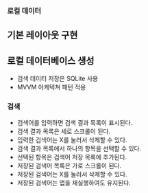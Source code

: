 ### 로컬 데이터

## 기본 레이아웃 구현

## 로컬 데이터베이스 생성
- 검색 데이터 저장은 SQLite 사용
- MVVM 아케텍쳐 패턴 적용


### 검색
- 검색어를 입력하면 검색 결과 목록이 표시된다. 
- 검색 결과 목록은 세로 스크롤이 된다. 
- 입력한 검색어는 X를 눌러서 삭제할 수 있다. 
- 검색 결과 목록에서 하나의 항목을 선택할 수 있다. 
- 선택된 항목은 검색어 저장 목록에 추가된다. 
- 저장된 검색어 목록은 가로 스크롤이 된다. 
- 저장된 검색어는 X를 눌러서 삭제할 수 있다. 
- 저장된 검색어는 앱을 재실행하여도 유지된다.
